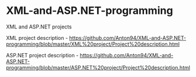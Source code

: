 # XML-and-ASP.NET-programming
XML and ASP.NET projects


XML project description - https://github.com/Anton94/XML-and-ASP.NET-programming/blob/master/XML%20project/Project%20description.html

ASP.NET project description - https://github.com/Anton94/XML-and-ASP.NET-programming/blob/master/ASP.NET%20project/Project%20description.html
